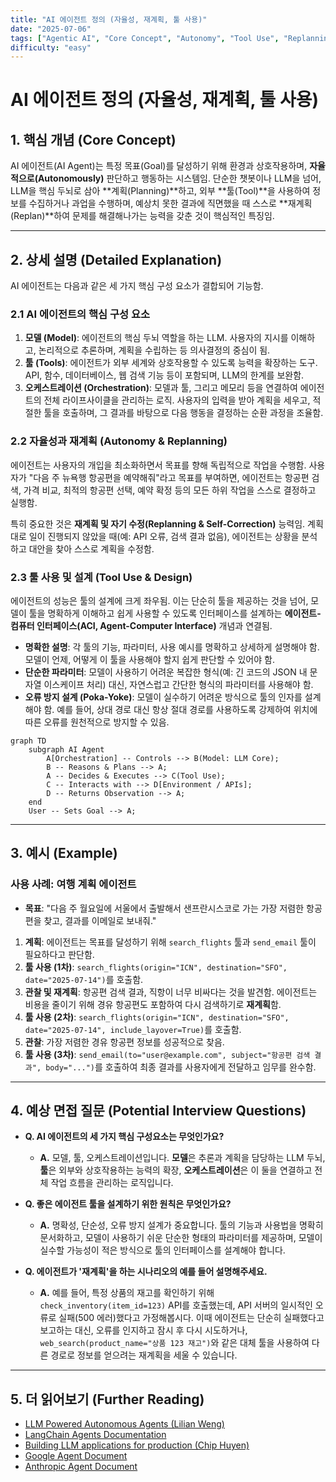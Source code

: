 ```yaml
---
title: "AI 에이전트 정의 (자율성, 재계획, 툴 사용)"
date: "2025-07-06"
tags: ["Agentic AI", "Core Concept", "Autonomy", "Tool Use", "Replanning"]
difficulty: "easy"
---
```


# AI 에이전트 정의 (자율성, 재계획, 툴 사용)

## 1. 핵심 개념 (Core Concept)

AI 에이전트(AI Agent)는 특정 목표(Goal)를 달성하기 위해 환경과 상호작용하며, **자율적으로(Autonomously)** 판단하고 행동하는 시스템임. 단순한 챗봇이나 LLM을 넘어, LLM을 핵심 두뇌로 삼아 **계획(Planning)**하고, 외부 **툴(Tool)**을 사용하여 정보를 수집하거나 과업을 수행하며, 예상치 못한 결과에 직면했을 때 스스로 **재계획(Replan)**하여 문제를 해결해나가는 능력을 갖춘 것이 핵심적인 특징임.

---

## 2. 상세 설명 (Detailed Explanation)

AI 에이전트는 다음과 같은 세 가지 핵심 구성 요소가 결합되어 기능함.

### 2.1 AI 에이전트의 핵심 구성 요소

1.  **모델 (Model)**: 에이전트의 핵심 두뇌 역할을 하는 LLM. 사용자의 지시를 이해하고, 논리적으로 추론하며, 계획을 수립하는 등 의사결정의 중심이 됨.
2.  **툴 (Tools)**: 에이전트가 외부 세계와 상호작용할 수 있도록 능력을 확장하는 도구. API, 함수, 데이터베이스, 웹 검색 기능 등이 포함되며, LLM의 한계를 보완함.
3.  **오케스트레이션 (Orchestration)**: 모델과 툴, 그리고 메모리 등을 연결하여 에이전트의 전체 라이프사이클을 관리하는 로직. 사용자의 입력을 받아 계획을 세우고, 적절한 툴을 호출하며, 그 결과를 바탕으로 다음 행동을 결정하는 순환 과정을 조율함.

### 2.2 자율성과 재계획 (Autonomy & Replanning)

에이전트는 사용자의 개입을 최소화하면서 목표를 향해 독립적으로 작업을 수행함. 사용자가 "다음 주 뉴욕행 항공편을 예약해줘"라고 목표를 부여하면, 에이전트는 항공편 검색, 가격 비교, 최적의 항공편 선택, 예약 확정 등의 모든 하위 작업을 스스로 결정하고 실행함.

특히 중요한 것은 **재계획 및 자기 수정(Replanning & Self-Correction)** 능력임. 계획대로 일이 진행되지 않았을 때(예: API 오류, 검색 결과 없음), 에이전트는 상황을 분석하고 대안을 찾아 스스로 계획을 수정함.

### 2.3 툴 사용 및 설계 (Tool Use & Design)

에이전트의 성능은 툴의 설계에 크게 좌우됨. 이는 단순히 툴을 제공하는 것을 넘어, 모델이 툴을 명확하게 이해하고 쉽게 사용할 수 있도록 인터페이스를 설계하는 **에이전트-컴퓨터 인터페이스(ACI, Agent-Computer Interface)** 개념과 연결됨.

*   **명확한 설명**: 각 툴의 기능, 파라미터, 사용 예시를 명확하고 상세하게 설명해야 함. 모델이 언제, 어떻게 이 툴을 사용해야 할지 쉽게 판단할 수 있어야 함.
*   **단순한 파라미터**: 모델이 사용하기 어려운 복잡한 형식(예: 긴 코드의 JSON 내 문자열 이스케이프 처리) 대신, 자연스럽고 간단한 형식의 파라미터를 사용해야 함.
*   **오류 방지 설계 (Poka-Yoke)**: 모델이 실수하기 어려운 방식으로 툴의 인자를 설계해야 함. 예를 들어, 상대 경로 대신 항상 절대 경로를 사용하도록 강제하여 위치에 따른 오류를 원천적으로 방지할 수 있음.

```mermaid
graph TD
    subgraph AI Agent
        A[Orchestration] -- Controls --> B(Model: LLM Core);
        B -- Reasons & Plans --> A;
        A -- Decides & Executes --> C(Tool Use);
        C -- Interacts with --> D[Environment / APIs];
        D -- Returns Observation --> A;
    end
    User -- Sets Goal --> A;
```

---

## 3. 예시 (Example)

### 사용 사례: 여행 계획 에이전트

*   **목표**: "다음 주 월요일에 서울에서 출발해서 샌프란시스코로 가는 가장 저렴한 항공편을 찾고, 결과를 이메일로 보내줘."

1.  **계획**: 에이전트는 목표를 달성하기 위해 `search_flights` 툴과 `send_email` 툴이 필요하다고 판단함.
2.  **툴 사용 (1차)**: `search_flights(origin="ICN", destination="SFO", date="2025-07-14")`를 호출함.
3.  **관찰 및 재계획**: 항공편 검색 결과, 직항이 너무 비싸다는 것을 발견함. 에이전트는 비용을 줄이기 위해 경유 항공편도 포함하여 다시 검색하기로 **재계획**함.
4.  **툴 사용 (2차)**: `search_flights(origin="ICN", destination="SFO", date="2025-07-14", include_layover=True)`를 호출함.
5.  **관찰**: 가장 저렴한 경유 항공편 정보를 성공적으로 찾음.
6.  **툴 사용 (3차)**: `send_email(to="user@example.com", subject="항공편 검색 결과", body="...")`를 호출하여 최종 결과를 사용자에게 전달하고 임무를 완수함.

---

## 4. 예상 면접 질문 (Potential Interview Questions)

*   **Q. AI 에이전트의 세 가지 핵심 구성요소는 무엇인가요?**
    *   **A.** 모델, 툴, 오케스트레이션입니다. **모델**은 추론과 계획을 담당하는 LLM 두뇌, **툴**은 외부와 상호작용하는 능력의 확장, **오케스트레이션**은 이 둘을 연결하고 전체 작업 흐름을 관리하는 로직입니다.

*   **Q. 좋은 에이전트 툴을 설계하기 위한 원칙은 무엇인가요?**
    *   **A.** 명확성, 단순성, 오류 방지 설계가 중요합니다. 툴의 기능과 사용법을 명확히 문서화하고, 모델이 사용하기 쉬운 단순한 형태의 파라미터를 제공하며, 모델이 실수할 가능성이 적은 방식으로 툴의 인터페이스를 설계해야 합니다.

*   **Q. 에이전트가 '재계획'을 하는 시나리오의 예를 들어 설명해주세요.**
    *   **A.** 예를 들어, 특정 상품의 재고를 확인하기 위해 `check_inventory(item_id=123)` API를 호출했는데, API 서버의 일시적인 오류로 실패(500 에러)했다고 가정해봅시다. 이때 에이전트는 단순히 실패했다고 보고하는 대신, 오류를 인지하고 잠시 후 다시 시도하거나, `web_search(product_name="상품 123 재고")`와 같은 대체 툴을 사용하여 다른 경로로 정보를 얻으려는 재계획을 세울 수 있습니다.

---

## 5. 더 읽어보기 (Further Reading)

*   [LLM Powered Autonomous Agents (Lilian Weng)](https://lilianweng.github.io/posts/2023-06-23-agent/)
*   [LangChain Agents Documentation](https://python.langchain.com/docs/modules/agents/)
*   [Building LLM applications for production (Chip Huyen)](https://huyenchip.com/2023/08/11/llm-stack.html#agentic_applications)
*   [Google Agent Document](/docs/assets/files/agentic-ai/google_agent.md)
*   [Anthropic Agent Document](/docs/assets/files/agentic-ai/anthropic_building_effective_ai_agents.md)